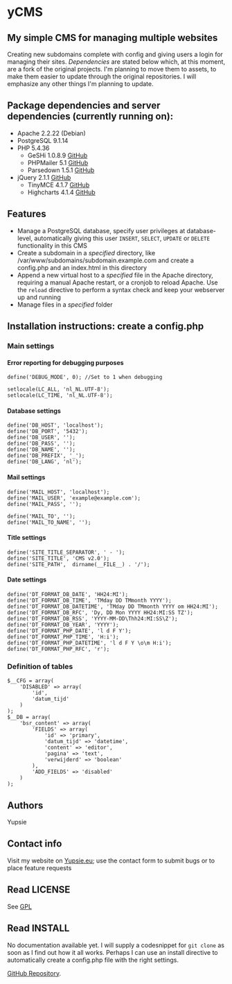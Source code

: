 # yCMS
## My simple CMS for managing multiple websites

Creating new subdomains complete with config and giving users a login for managing their sites. *Dependencies* are stated below which, at this moment, are a fork of the original projects. I'm planning to move them to assets, to make them easier to update through the original repositories. I will emphasize any other things I'm planning to update.


## Package dependencies and server dependencies (currently running on):
  - Apache 2.2.22 (Debian)
  - PostgreSQL 9.1.14
  - PHP 5.4.36
    - GeSHi 1.0.8.9 [GitHub](github.com/GeSHi/)
    - PHPMailer 5.1 [GitHub](https://github.com/PHPMailer/PHPMailer)
    - Parsedown 1.5.1 [GitHub](github.com/erusev/parsedown)
  - jQuery 2.1.1 [GitHub](github.com/jquery/jquery)
    - TinyMCE 4.1.7 [GitHub](github.com/tinymce/tinymce)
    - Highcharts 4.1.4 [GitHub](https://github.com/highslide-software/highcharts.com/)


## Features

- Manage a PostgreSQL database, specify user privileges at database-level, automatically giving this user `INSERT`, `SELECT`, `UPDATE` or `DELETE` functionality in this CMS
- Create a subdomain in a *specified* directory, like /var/www/subdomains/subdomain.example.com and create a config.php and an index.html in this directory
- Append a new virtual host to a *specified* file in the Apache directory, requiring a manual Apache restart, or a cronjob to reload Apache. Use the `reload` directive to perform a syntax check and keep your webserver up and running
- Manage files in a *specified* folder


## Installation instructions: create a config.php

### Main settings
#### Error reporting for debugging purposes
```
define('DEBUG_MODE', 0); //Set to 1 when debugging

setlocale(LC_ALL, 'nl_NL.UTF-8');
setlocale(LC_TIME, 'nl_NL.UTF-8');
```

#### Database settings
```
define('DB_HOST', 'localhost');
define('DB_PORT', '5432');
define('DB_USER', '');
define('DB_PASS', '');
define('DB_NAME', '');
define('DB_PREFIX', '_');
define('DB_LANG', 'nl');
```

#### Mail settings
```
define('MAIL_HOST', 'localhost');
define('MAIL_USER', 'example@example.com');
define('MAIL_PASS', '');

define('MAIL_TO', '');
define('MAIL_TO_NAME', '');
```

#### Title settings

```
define('SITE_TITLE_SEPARATOR', ' - ');
define('SITE_TITLE', 'CMS v2.0');
define('SITE_PATH',  dirname(__FILE__) . '/');
```

#### Date settings
```
define('DT_FORMAT_DB_DATE', 'HH24:MI');
define('DT_FORMAT_DB_TIME', 'TMday DD TMmonth YYYY');
define('DT_FORMAT_DB_DATETIME', 'TMday DD TMmonth YYYY om HH24:MI');
define('DT_FORMAT_DB_RFC', 'Dy, DD Mon YYYY HH24:MI:SS TZ');
define('DT_FORMAT_DB_RSS', 'YYYY-MM-DD\Thh24:MI:SS\Z');
define('DT_FORMAT_DB_YEAR', 'YYYY');
define('DT_FORMAT_PHP_DATE', 'l d F Y');
define('DT_FORMAT_PHP_TIME', 'H:i');
define('DT_FORMAT_PHP_DATETIME', 'l d F Y \o\m H:i');
define('DT_FORMAT_PHP_RFC', 'r');
```

### Definition of tables
```
$__CFG = array(
	'DISABLED' => array(
		'id', 
		'datum_tijd'
	)
);
$__DB = array(
	'bsr_content' => array(
		'FIELDS' => array(
			'id' => 'primary',
			'datum_tijd' => 'datetime',
			'content' => 'editor',
			'pagina' => 'text',
			'verwijderd' => 'boolean'
		),
		'ADD_FIELDS' => 'disabled'
	)
);
```

## Authors
Yupsie

## Contact info
Visit my website on [Yupsie.eu](www.yupsie.eu); use the contact form to submit bugs or to place feature requests

## Read LICENSE
See [GPL](admin.yupsie.eu/LICENSE.md)

## Read INSTALL
No documentation available yet. I will supply a codesnippet for `git clone` as soon as I find out how it all works. Perhaps I can use an install directive to automatically create a config.php file with the right settings.


[GitHub Repository](github.com/Yupsie/ycms).